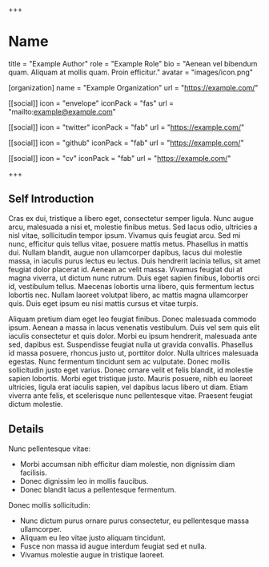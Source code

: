 +++
# Name
title = "Example Author"
role = "Example Role"
bio = "Aenean vel bibendum quam. Aliquam at mollis quam. Proin efficitur."
avatar = "images/icon.png"

[organization]
  name = "Example Organization"
  url = "https://example.com/"

[[social]]
  icon = "envelope"
  iconPack = "fas"
  url = "mailto:example@example.com"

[[social]]
  icon = "twitter"
  iconPack = "fab"
  url = "https://example.com/"

[[social]]
  icon = "github"
  iconPack = "fab"
  url = "https://example.com/"

[[social]]
  icon = "cv"
  iconPack = "fab"
  url = "https://example.com/"

+++

## Self Introduction

Cras ex dui, tristique a libero eget, consectetur semper ligula. Nunc augue arcu, malesuada a nisi et, molestie finibus metus. Sed lacus odio, ultricies a nisl vitae, sollicitudin tempor ipsum. Vivamus quis feugiat arcu. Sed mi nunc, efficitur quis tellus vitae, posuere mattis metus. Phasellus in mattis dui. Nullam blandit, augue non ullamcorper dapibus, lacus dui molestie massa, in iaculis purus lectus eu lectus. Duis hendrerit lacinia tellus, sit amet feugiat dolor placerat id. Aenean ac velit massa. Vivamus feugiat dui at magna viverra, ut dictum nunc rutrum. Duis eget sapien finibus, lobortis orci id, vestibulum tellus. Maecenas lobortis urna libero, quis fermentum lectus lobortis nec. Nullam laoreet volutpat libero, ac mattis magna ullamcorper quis. Duis eget ipsum eu nisi mattis cursus et vitae turpis.

Aliquam pretium diam eget leo feugiat finibus. Donec malesuada commodo ipsum. Aenean a massa in lacus venenatis vestibulum. Duis vel sem quis elit iaculis consectetur et quis dolor. Morbi eu ipsum hendrerit, malesuada ante sed, dapibus est. Suspendisse feugiat nulla ut gravida convallis. Phasellus id massa posuere, rhoncus justo ut, porttitor dolor. Nulla ultrices malesuada egestas. Nunc fermentum tincidunt sem ac vulputate. Donec mollis sollicitudin justo eget varius. Donec ornare velit et felis blandit, id molestie sapien lobortis. Morbi eget tristique justo. Mauris posuere, nibh eu laoreet ultricies, ligula erat iaculis sapien, vel dapibus lacus libero ut diam. Etiam viverra ante felis, et scelerisque nunc pellentesque vitae. Praesent feugiat dictum molestie.

## Details  

Nunc pellentesque vitae:
- Morbi accumsan nibh efficitur diam molestie, non dignissim diam facilisis.
- Donec dignissim leo in mollis faucibus.
- Donec blandit lacus a pellentesque fermentum.

Donec mollis sollicitudin:
- Nunc dictum purus ornare purus consectetur, eu pellentesque massa ullamcorper.
- Aliquam eu leo vitae justo aliquam tincidunt.
- Fusce non massa id augue interdum feugiat sed et nulla.
- Vivamus molestie augue in tristique laoreet.
